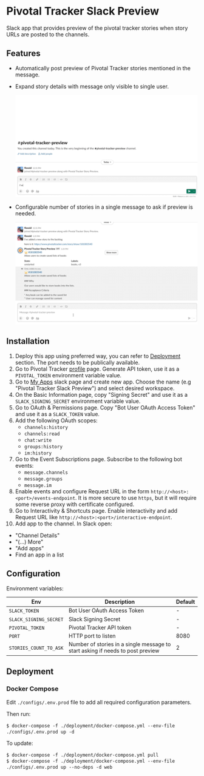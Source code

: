 # Pivotal Tracker Slack Preview

Slack app that provides preview of the pivotal tracker stories when story URLs
are posted to the channels.

## Features

* Automatically post preview of Pivotal Tracker stories mentioned in the message.

* Expand story details with message only visible to single user.

   ![](assets/overview.gif)

* Configurable number of stories in a single message to ask if preview is needed.

   ![](assets/ask-for-preview.gif)

## Installation

1. Deploy this app using preferred way, you can refer to [Deployment](#deployment) section. The port needs to be publically available.
2. Go to Pivotal Tracker [profile](https://www.pivotaltracker.com/profile) page. Generate API token, use it as a `PIVOTAL_TOKEN` environment variable value.
3. Go to [My Apps](https://api.slack.com/apps) slack page and create new app. Choose the name (e.g "Pivotal Tracker Slack Preview") and select desired workspace.
4. On the Basic Information page, copy "Signing Secret" and use it as a `SLACK_SIGNING_SECRET` environment variable value.
5. Go to OAuth & Permissions page. Copy "Bot User OAuth Access Token" and use it as a `SLACK_TOKEN` value.
6. Add the following OAuth scopes:
   * `channels:history`
   * `channels:read`
   * `chat:write`
   * `groups:history`
   * `im:history`
7. Go to the Event Subscriptions page. Subscribe to the following bot events:
   * `message.channels`
   * `message.groups`
   * `message.im`
8. Enable events and configure Request URL in the form `http://<host>:<port>/events-endpoint`. It is more secure to use `https`, but it will require some reverse proxy with certificate configured.
9.  Go to Interactivity & Shortcuts page. Enable interactivity and add Request URL like `http://<host>:<port>/interactive-endpoint`.
10. Add app to the channel. In Slack open:
   * "Channel Details"
   * "(...) More"
   * "Add apps"
   * Find an app in a list

## Configuration

Environment variables:

| Env                    | Description                                                                    | Default |
| ---------------------- | ------------------------------------------------------------------------------ | ------- |
| `SLACK_TOKEN`          | Bot User OAuth Access Token                                                    | -       |
| `SLACK_SIGNING_SECRET` | Slack Signing Secret                                                           | -       |
| `PIVOTAL_TOKEN`        | Pivotal Tracker API token                                                      | -       |
| `PORT`                 | HTTP port to listen                                                            | 8080    |
| `STORIES_COUNT_TO_ASK` | Number of stories in a single message to start asking if needs to post preview | 2       |

## Deployment

### Docker Compose

Edit `./configs/.env.prod` file to add all required configuration parameters.

Then run:

```console
$ docker-compose -f ./deployment/docker-compose.yml --env-file ./configs/.env.prod up -d
```

To update:

```console
$ docker-compose -f ./deployment/docker-compose.yml pull
$ docker-compose -f ./deployment/docker-compose.yml --env-file ./configs/.env.prod up --no-deps -d web
```

